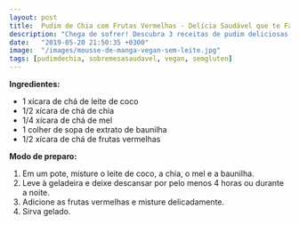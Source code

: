 ```yaml
---
layout: post
title:  Pudim de Chia com Frutas Vermelhas - Delícia Saudável que te Faz Sorrir
description: "Chega de sofrer! Descubra 3 receitas de pudim deliciosas e sem lactose para adoçar a vida sem culpa"
date:   "2019-05-20 21:50:35 +0300"
image:  "/images/mousse-de-manga-vegan-sem-leite.jpg"
tags: [pudimdechia, sobremesasaudavel, vegan, semgluten]
---
```


**Ingredientes:**

-   1 xícara de chá de leite de coco
-   1/2 xícara de chá de chia
-   1/4 xícara de chá de mel
-   1 colher de sopa de extrato de baunilha
-   1/2 xícara de chá de frutas vermelhas

**Modo de preparo:**

1.  Em um pote, misture o leite de coco, a chia, o mel e a baunilha.
2.  Leve à geladeira e deixe descansar por pelo menos 4 horas ou durante a noite.
3.  Adicione as frutas vermelhas e misture delicadamente.
4.  Sirva gelado.
